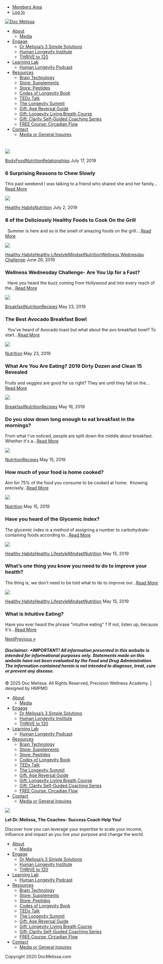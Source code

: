 


* [Members Area](https://docmelissa.com/members/)
* [Log In](https://docmelissa.com/login/)




[![Doc Melissa](https://docmelissa.com/wp-content/uploads/2020/12/Dr-M-Logo.png)](https://docmelissa.com)

  


* [About](https://docmelissa.com/about-dr-melissa-petersen/)
  + [Media](https://docmelissa.com/dr-melissa-petersen-in-the-media/)
* [Engage](https://docmelissa.com/work-with-me/)
  + [Dr Melissa’s 3 Simple Solutions](https://docmelissa.com/solutions/)
  + [Human Longevity Institute](https://humanlongevityinstitute.com/)
  + [THRIVE to 120](https://docmelissa.com/thrive/)
* [Learning Lab](https://docmelissa.com/igniting-limitless-podcast-with-dr-melissa-petersen/)
  + [Human Longevity Podcast](https://humanlongevityinstitute.com/podcast/)
* [Resources](https://docmelissa.com/free-resources-from-dr-melissa-petersen/)
  + [Brain Technology](https://docmelissa.com/awakendmind/)
  + [Store: Supplements](https://docmelissa.com/store-supplements/)
  + [Store: Peptides](https://docmelissa.com/store-peptides/)
  + [Codes of Longevity Book](https://codesoflongevity.com/)
  + [TEDx Talk](https://youtu.be/D0CqJemj16k)
  + [The Longevity Summit](http://thelongevitysummit.com/)
  + [Gift: Age Reversal Guide](https://docmelissa.com/age-reversal-guide/)
  + [Gift: Longevity Living Breath Course](https://docmelissa.com/Longevity-Living-Breath-Course/)
  + [Gift: Clarity Self-Guided Coaching Series](https://docmelissa.com/clarity-self-guided-coaching-series/)
  + [FREE Course: Circadian Flow](https://docmelissa.com/flow-early-bird/)
* [Contact](https://docmelissa.com/apply-to-work-with-dr-melissa-petersen/)
  + [Media or General Inquires](https://docmelissa.com/contact-dr-melissa-petersen/)








 

# 








 
[![](https://docmelissa.com/wp-content/uploads/2019/07/3-600x403.png)](https://docmelissa.com/6-surprising-reasons-to-chew-slowly/)

[Body](https://docmelissa.com/category/body/)[Food](https://docmelissa.com/category/food/)[Nutrition](https://docmelissa.com/category/nutrition/)[Relationships](https://docmelissa.com/category/relationships/)
July 17, 2019
### 6 Surprising Reasons to Chew Slowly


This past weekend I was talking to a friend who shared she and her family…[Read More](https://docmelissa.com/6-surprising-reasons-to-chew-slowly/)





[![](https://docmelissa.com/wp-content/uploads/2019/07/cook-on-a-grill-600x403.png)](https://docmelissa.com/8-of-the-deliciously-healthy-foods-to-cook-on-the-grill/)

[Healthy Habits](https://docmelissa.com/category/healthy-habits/)[Nutrition](https://docmelissa.com/category/nutrition/)
July 2, 2019
### 8 of the Deliciously Healthy Foods to Cook On the Grill


  Summer is here and so is the smell of amazing foods on the grill.…[Read More](https://docmelissa.com/8-of-the-deliciously-healthy-foods-to-cook-on-the-grill/)





[![](https://docmelissa.com/wp-content/uploads/2019/07/Wednesday-Wellness-Challenge_are-you-up-for-a-fast-3-600x403.png)](https://docmelissa.com/wellness-wednesday-challenge-are-you-up-for-a-fast/)

[Healthy Habits](https://docmelissa.com/category/healthy-habits/)[Healthy Lifestyle](https://docmelissa.com/category/healthy-lifestyle/)[Mindset](https://docmelissa.com/category/mindset/)[Nutrition](https://docmelissa.com/category/nutrition/)[Wellness Wednesday Challenge](https://docmelissa.com/category/wellness-wednesday/)
June 26, 2019
### Wellness Wednesday Challenge- Are You Up for a Fast?


  Have you heard the buzz coming from Hollywood and into every reach of the…[Read More](https://docmelissa.com/wellness-wednesday-challenge-are-you-up-for-a-fast/)





[![](https://docmelissa.com/wp-content/uploads/2019/05/The-Best-Avocado-Breakfast-Bowl-600x403.png)](https://docmelissa.com/the-best-avocado-breakfast-bowl/)

[Breakfast](https://docmelissa.com/category/recipes/breakfast/)[Nutrition](https://docmelissa.com/category/nutrition/)[Recipes](https://docmelissa.com/category/recipes/)
May 23, 2019
### The Best Avocado Breakfast Bowl


  You’ve heard of Avocado toast but what about the avo breakfast bowl? To start…[Read More](https://docmelissa.com/the-best-avocado-breakfast-bowl/)





[![](https://docmelissa.com/wp-content/uploads/2019/05/What-Are-You-Are-Eating-600x403.png)](https://docmelissa.com/what-are-you-are-eating-2019-dirty-dozen-and-clean-15-revealed/)

[Nutrition](https://docmelissa.com/category/nutrition/)
May 23, 2019
### What Are You Are Eating? 2019 Dirty Dozen and Clean 15 Revealed


Fruits and veggies are good for us right? They are until they fall on the…[Read More](https://docmelissa.com/what-are-you-are-eating-2019-dirty-dozen-and-clean-15-revealed/)





[![](https://docmelissa.com/wp-content/uploads/2019/05/Do-you-slow-down-long-enough-to-eat-breakfast-in-the-mornings-600x403.png)](https://docmelissa.com/do-you-slow-down-long-enough-to-eat-breakfast-in-the-mornings/)

[Breakfast](https://docmelissa.com/category/recipes/breakfast/)[Nutrition](https://docmelissa.com/category/nutrition/)[Recipes](https://docmelissa.com/category/recipes/)
May 16, 2019
### Do you slow down long enough to eat breakfast in the mornings?


From what I've noticed, people are split down the middle about breakfast. Whether it's a…[Read More](https://docmelissa.com/do-you-slow-down-long-enough-to-eat-breakfast-in-the-mornings/)





[![](https://docmelissa.com/wp-content/uploads/2019/05/How-much-of-your-food-is-home-cooked-600x403.png)](https://docmelissa.com/how-much-of-your-food-is-home-cooked/)

[Nutrition](https://docmelissa.com/category/nutrition/)[Recipes](https://docmelissa.com/category/recipes/)
May 15, 2019
### How much of your food is home cooked?


Aim for 75% of the food you consume to be cooked at home.  Knowing precisely…[Read More](https://docmelissa.com/how-much-of-your-food-is-home-cooked/)





[![](https://docmelissa.com/wp-content/uploads/2019/05/Have-you-heard-of-the-Glycemic-Index-600x403.png)](https://docmelissa.com/have-you-heard-of-the-glycemic-index/)

[Nutrition](https://docmelissa.com/category/nutrition/)
May 15, 2019
### Have you heard of the Glycemic Index?


The glycemic index is a method of assigning a number to carbohydrate-containing foods according to…[Read More](https://docmelissa.com/have-you-heard-of-the-glycemic-index/)





[![](https://docmelissa.com/wp-content/uploads/2019/05/Whats-one-thing-you-know-you-need-to-do-to-improve-your-health-600x403.png)](https://docmelissa.com/whats-one-thing-you-know-you-need-to-do-to-improve-your-health/)

[Healthy Habits](https://docmelissa.com/category/healthy-habits/)[Healthy Lifestyle](https://docmelissa.com/category/healthy-lifestyle/)[Mindset](https://docmelissa.com/category/mindset/)[Nutrition](https://docmelissa.com/category/nutrition/)
May 15, 2019
### What’s one thing you know you need to do to improve your health?


The thing is, we don't need to be told what to do to improve our…[Read More](https://docmelissa.com/whats-one-thing-you-know-you-need-to-do-to-improve-your-health/)





[![](https://docmelissa.com/wp-content/uploads/2019/05/What-is-Intuitive-Eating-600x403.png)](https://docmelissa.com/what-is-intuitive-eating/)

[Healthy Habits](https://docmelissa.com/category/healthy-habits/)[Healthy Lifestyle](https://docmelissa.com/category/healthy-lifestyle/)[Mindset](https://docmelissa.com/category/mindset/)[Nutrition](https://docmelissa.com/category/nutrition/)
May 15, 2019
### What is Intuitive Eating?


Have you ever heard the phrase "intuitive eating" ? If not, listen up, because it's…[Read More](https://docmelissa.com/what-is-intuitive-eating/)






[NextPrevious »](https://docmelissa.com/category/nutrition/page/2/)





 
##### Disclaimer: \*IMPORTANT! All information presented in this website is intended for informational purposes only. Statements made on this website have not been evaluated by the Food and Drug Administration. The information contained herein is not intended to diagnose, treat, cure or prevent any disease.


 



© 2025 Doc Melissa. All Rights Reserved, Precision Wellness Academy. | designed by HMPMD






* [About](https://docmelissa.com/about-dr-melissa-petersen/)
  + [Media](https://docmelissa.com/dr-melissa-petersen-in-the-media/)
* [Engage](https://docmelissa.com/work-with-me/)
  + [Dr Melissa’s 3 Simple Solutions](https://docmelissa.com/solutions/)
  + [Human Longevity Institute](https://humanlongevityinstitute.com/)
  + [THRIVE to 120](https://docmelissa.com/thrive/)
* [Learning Lab](https://docmelissa.com/igniting-limitless-podcast-with-dr-melissa-petersen/)
  + [Human Longevity Podcast](https://humanlongevityinstitute.com/podcast/)
* [Resources](https://docmelissa.com/free-resources-from-dr-melissa-petersen/)
  + [Brain Technology](https://docmelissa.com/awakendmind/)
  + [Store: Supplements](https://docmelissa.com/store-supplements/)
  + [Store: Peptides](https://docmelissa.com/store-peptides/)
  + [Codes of Longevity Book](https://codesoflongevity.com/)
  + [TEDx Talk](https://youtu.be/D0CqJemj16k)
  + [The Longevity Summit](http://thelongevitysummit.com/)
  + [Gift: Age Reversal Guide](https://docmelissa.com/age-reversal-guide/)
  + [Gift: Longevity Living Breath Course](https://docmelissa.com/Longevity-Living-Breath-Course/)
  + [Gift: Clarity Self-Guided Coaching Series](https://docmelissa.com/clarity-self-guided-coaching-series/)
  + [FREE Course: Circadian Flow](https://docmelissa.com/flow-early-bird/)
* [Contact](https://docmelissa.com/apply-to-work-with-dr-melissa-petersen/)
  + [Media or General Inquires](https://docmelissa.com/contact-dr-melissa-petersen/)


![](https://docmelissa.com/wp-content/uploads/2020/02/Top-Womens-Success-Coach-300x122.jpg) 

**Let Dr. Melissa, The Coaches- Success Coach Help You!**

Discover how you can leverage your expertise to scale your income, influence and impact as you live your purpose and change the world.


* [About](https://docmelissa.com/about-dr-melissa-petersen/)
  + [Media](https://docmelissa.com/dr-melissa-petersen-in-the-media/)
* [Engage](https://docmelissa.com/work-with-me/)
  + [Dr Melissa’s 3 Simple Solutions](https://docmelissa.com/solutions/)
  + [Human Longevity Institute](https://humanlongevityinstitute.com/)
  + [THRIVE to 120](https://docmelissa.com/thrive/)
* [Learning Lab](https://docmelissa.com/igniting-limitless-podcast-with-dr-melissa-petersen/)
  + [Human Longevity Podcast](https://humanlongevityinstitute.com/podcast/)
* [Resources](https://docmelissa.com/free-resources-from-dr-melissa-petersen/)
  + [Brain Technology](https://docmelissa.com/awakendmind/)
  + [Store: Supplements](https://docmelissa.com/store-supplements/)
  + [Store: Peptides](https://docmelissa.com/store-peptides/)
  + [Codes of Longevity Book](https://codesoflongevity.com/)
  + [TEDx Talk](https://youtu.be/D0CqJemj16k)
  + [The Longevity Summit](http://thelongevitysummit.com/)
  + [Gift: Age Reversal Guide](https://docmelissa.com/age-reversal-guide/)
  + [Gift: Longevity Living Breath Course](https://docmelissa.com/Longevity-Living-Breath-Course/)
  + [Gift: Clarity Self-Guided Coaching Series](https://docmelissa.com/clarity-self-guided-coaching-series/)
  + [FREE Course: Circadian Flow](https://docmelissa.com/flow-early-bird/)
* [Contact](https://docmelissa.com/apply-to-work-with-dr-melissa-petersen/)
  + [Media or General Inquires](https://docmelissa.com/contact-dr-melissa-petersen/)



Copyright 2020 DocMelissa.com



 














































